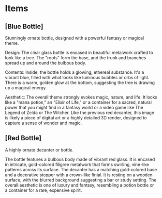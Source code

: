 # Items

## [Blue Bottle]

Stunningly ornate bottle, designed with a powerful fantasy or magical theme.

Design: The clear glass bottle is encased in beautiful metalwork crafted to look like a tree. The "roots" form the base, and the trunk and branches spread up and around the bulbous body.

Contents: Inside, the bottle holds a glowing, ethereal substance. It's a vibrant blue, filled with what looks like luminous bubbles or orbs of light. There is a warm, golden glow at the bottom, suggesting the tree is drawing up a magical energy.

Aesthetic: The overall theme strongly evokes magic, nature, and life. It looks like a "mana potion," an "Elixir of Life," or a container for a sacred, natural power that you might find in a fantasy world or a video game like The Legend of Zelda or The Witcher.
Like the previous red decanter, this image is likely a piece of digital art or a highly detailed 3D render, designed to capture a sense of wonder and magic.

## [Red Bottle]

A highly ornate decanter or bottle.

The bottle features a bulbous body made of vibrant red glass. It is encased in intricate, gold-colored filigree metalwork that forms swirling, vine-like patterns across its surface. The decanter has a matching gold-colored base and a decorative stopper with a crown-like finial. It is resting on a wooden surface, with the blurred background suggesting a bar or study setting. The overall aesthetic is one of luxury and fantasy, resembling a potion bottle or a container for a rare, expensive spirit.
